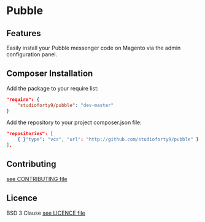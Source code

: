 # Pubble


## Features

Easily install your Pubble messenger code on Magento via the admin configuration panel.

## Composer Installation

Add the package to your require list:

```json
"require": {
    "studioforty9/pubble": "dev-master"
}
```

Add the repository to your project composer.json file:

```json
"repositories": [
    { }"type": "vcs", "url": "http://github.com/studioforty9/pubble" }
],
```

## Contributing

[see CONTRIBUTING file](https://github.com/studioforty9/pubble/blob/master/CONTRIBUTING.md)

## Licence

BSD 3 Clause [see LICENCE file](https://github.com/studioforty9/pubble/blob/master/LICENCE)
